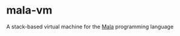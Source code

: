 # mala-vm
A stack-based virtual machine for the [Mala](https://github.com/Alphexus/mala) programming language
